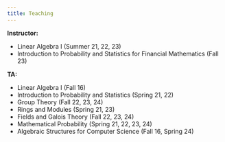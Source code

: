 ```yaml
---
title: Teaching
---
```


**Instructor:**
* Linear Algebra I (Summer 21, 22, 23)
* Introduction to Probability and Statistics for Financial Mathematics (Fall 23)

**TA:**
* Linear Algebra I (Fall 16)
* Introduction to Probability and Statistics (Spring 21, 22)
* Group Theory (Fall 22, 23, 24)
* Rings and Modules (Spring 21, 23)
* Fields and Galois Theory (Fall 22, 23, 24)
* Mathematical Probability (Spring 21, 22, 23, 24)
* Algebraic Structures for Computer Science (Fall 16, Spring 24)
